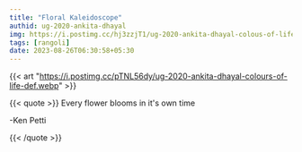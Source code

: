 ```yaml
---
title: "Floral Kaleidoscope"
authid: ug-2020-ankita-dhayal
img: https://i.postimg.cc/hj3zzjT1/ug-2020-ankita-dhayal-colous-of-life-th.webp
tags: [rangoli]
date: 2023-08-26T06:30:58+05:30
---
```


{{< art "https://i.postimg.cc/pTNL56dy/ug-2020-ankita-dhayal-colours-of-life-def.webp" >}}

{{< quote >}}
Every flower blooms in it's own time

-Ken Petti

{{< /quote >}}
